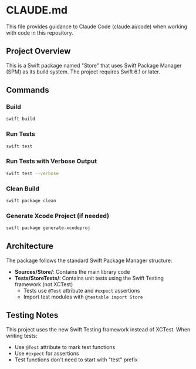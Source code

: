 # CLAUDE.md

This file provides guidance to Claude Code (claude.ai/code) when working with code in this repository.

## Project Overview

This is a Swift package named "Store" that uses Swift Package Manager (SPM) as its build system. The project requires Swift 6.1 or later.

## Commands

### Build
```bash
swift build
```

### Run Tests
```bash
swift test
```

### Run Tests with Verbose Output
```bash
swift test --verbose
```

### Clean Build
```bash
swift package clean
```

### Generate Xcode Project (if needed)
```bash
swift package generate-xcodeproj
```

## Architecture

The package follows the standard Swift Package Manager structure:

- **Sources/Store/**: Contains the main library code
- **Tests/StoreTests/**: Contains unit tests using the Swift Testing framework (not XCTest)
  - Tests use `@Test` attribute and `#expect` assertions
  - Import test modules with `@testable import Store`

## Testing Notes

This project uses the new Swift Testing framework instead of XCTest. When writing tests:
- Use `@Test` attribute to mark test functions
- Use `#expect` for assertions
- Test functions don't need to start with "test" prefix